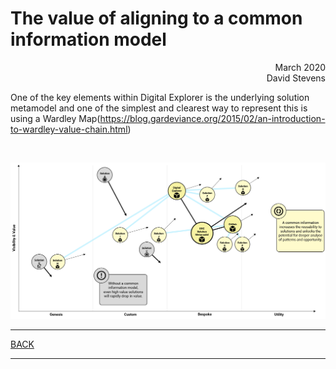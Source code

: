 
# The value of aligning to a common information model

<div align="right">March 2020</div>
<div align="right">David Stevens</div>



One of the key elements within Digital Explorer is the underlying solution metamodel and one of the simplest and clearest way to represent this is using a Wardley Map(https://blog.gardeviance.org/2015/02/an-introduction-to-wardley-value-chain.html)

<br>

![image](images/WardleyMap.png)<br>


---

[BACK](../README.md)

---